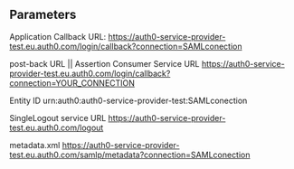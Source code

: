 ## Parameters
Application Callback URL:
https://auth0-service-provider-test.eu.auth0.com/login/callback?connection=SAMLconection

post-back URL || Assertion Consumer Service URL
https://auth0-service-provider-test.eu.auth0.com/login/callback?connection=YOUR_CONNECTION

Entity ID
urn:auth0:auth0-service-provider-test:SAMLconection

SingleLogout service URL
https://auth0-service-provider-test.eu.auth0.com/logout


metadata.xml
https://auth0-service-provider-test.eu.auth0.com/samlp/metadata?connection=SAMLconection